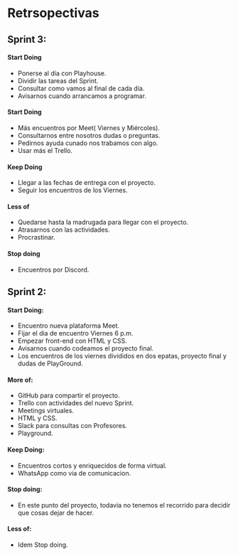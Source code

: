# Retrsopectivas
## Sprint 3:
#### Start Doing
* Ponerse al día con Playhouse.
* Dividir las tareas del Sprint.
* Consultar como vamos al final de cada día.
* Avisarnos cuando arrancamos a programar.
#### Start Doing
* Más encuentros por Meet( Viernes y Miércoles).
* Consultarnos entre nosotros dudas o preguntas.
* Pedirnos ayuda cunado nos trabamos con algo.
* Usar más el Trello.
#### Keep Doing
* Llegar a las fechas de entrega con el proyecto.
* Seguir los encuentros de los Viernes.
#### Less of
* Quedarse hasta la madrugada para llegar con el proyecto.
* Atrasarnos con las actividades.
* Procrastinar.
#### Stop doing
* Encuentros por Discord.

## Sprint 2:
#### Start Doing: 
- Encuentro nueva plataforma Meet.
- Fijar el dia de encuentro Viernes 6 p.m.
- Empezar front-end con HTML y CSS.
- Avisarnos cuando codeamos el proyecto final.
- Los encuentros de los viernes divididos en dos epatas, proyecto final y dudas de PlayGround.
#### More of:
- GitHub para compartir el proyecto.
- Trello con actividades del nuevo Sprint.
- Meetings virtuales.
- HTML y CSS.
- Slack para consultas con Profesores.
- Playground.
#### Keep Doing:
- Encuentros cortos y enriquecidos de forma virtual.
- WhatsApp como via de comunicacion.
#### Stop doing:
- En este punto del proyecto, todavia no tenemos el recorrido para decidir que cosas dejar de hacer.
#### Less of:
- Idem Stop doing. 
